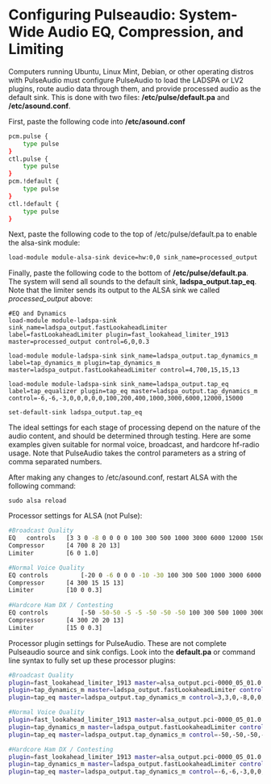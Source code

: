 # Configuring Pulseaudio: System-Wide Audio EQ, Compression, and Limiting

Computers running Ubuntu, Linux Mint, Debian, or other operating distros with PulseAudio must configure PulseAudio to load the LADSPA or LV2 plugins, route audio data through them, and provide processed audio as the default sink.  This is done with two files: **/etc/pulse/default.pa** and **/etc/asound.conf**.

First, paste the following code into **/etc/asound.conf**

```bash
pcm.pulse {
    type pulse
}
ctl.pulse {
    type pulse
}
pcm.!default {
    type pulse
}
ctl.!default {
    type pulse
}
```

Next, paste the following code to the top of /etc/pulse/default.pa to enable the alsa-sink module:

```bash
load-module module-alsa-sink device=hw:0,0 sink_name=processed_output
```

Finally, paste the following code to the bottom of **/etc/pulse/default.pa**.  The
system will send all sounds to the default sink, **ladspa_output.tap_eq**.
Note that the limiter sends its output to the ALSA sink we called *processed_output* above:

```
#EQ and Dynamics
load-module module-ladspa-sink sink_name=ladspa_output.fastLookaheadLimiter label=fastLookaheadLimiter plugin=fast_lookahead_limiter_1913 master=processed_output control=6,0,0.3

load-module module-ladspa-sink sink_name=ladspa_output.tap_dynamics_m label=tap_dynamics_m plugin=tap_dynamics_m master=ladspa_output.fastLookaheadLimiter control=4,700,15,15,13

load-module module-ladspa-sink sink_name=ladspa_output.tap_eq label=tap_equalizer plugin=tap_eq master=ladspa_output.tap_dynamics_m control=-6,-6,-3,0,0,0,0,0,100,200,400,1000,3000,6000,12000,15000 

set-default-sink ladspa_output.tap_eq
```

The ideal settings for each stage of processing depend on the nature of the audio content, and should be determined through testing.  Here are some examples given suitable for normal voice, broadcast, and hardcore hf-radio usage.  Note that PulseAudio takes the control parameters as a string of comma separated numbers. 

After making any changes to /etc/asound.conf, restart ALSA with the following command:

```
sudo alsa reload
```

Processor settings for ALSA (not Pulse):

```bash
#Broadcast Quality
EQ	 controls	[3 3 0 -8 0 0 0 0 100 300 500 1000 3000 6000 12000 15000]
Compressor		[4 700 8 20 13]
Limiter			[6 0 1.0]

#Normal Voice Quality
EQ controls 		[-20 0 -6 0 0 0 -10 -30 100 300 500 1000 3000 6000 12000 15000]
Compressor		[4 300 15 15 13]
Limiter			[10 0 0.3]
		
#Hardcore Ham DX / Contesting
EQ controls 		[-50 -50-50 -5 -5 -50 -50 -50 100 300 500 1000 3000 6000 12000 15000]
Compressor		[4 300 20 20 13]
Limiter			[15 0 0.3]
```

Processor plugin settings for PulseAudio.  These are not complete Pulseaudio source and sink configs.  Look into the **default.pa** or command line syntax to fully set up these processor plugins:

```bash
#Broadcast Quality
plugin=fast_lookahead_limiter_1913 master=alsa_output.pci-0000_05_01.0.analog-surround-71 control=6,0,1.0
plugin=tap_dynamics_m master=ladspa_output.fastLookaheadLimiter control=4,700,8,20,13
plugin=tap_eq master=ladspa_output.tap_dynamics_m control=3,3,0,-8,0,0,0,0,100,300,500,1000,3000,6000,12000,15000 

#Normal Voice Quality
plugin=fast_lookahead_limiter_1913 master=alsa_output.pci-0000_05_01.0.analog-surround-71 control=10,0,0.3
plugin=tap_dynamics_m master=ladspa_output.fastLookaheadLimiter control=4,300,15,15,13
plugin=tap_eq master=ladspa_output.tap_dynamics_m control=-50,-50,-50,-5,-5,-50,-50,-50,100,300,500,1000,3000,6000,12000,15000 

#Hardcore Ham DX / Contesting
plugin=fast_lookahead_limiter_1913 master=alsa_output.pci-0000_05_01.0.analog-surround-71 control=15,0,0.3
plugin=tap_dynamics_m master=ladspa_output.fastLookaheadLimiter control=4,300,20,20,13
plugin=tap_eq master=ladspa_output.tap_dynamics_m control=-6,-6,-3,0,0,0,0,0,100,200,400,1000,3000,6000,12000,15000 

